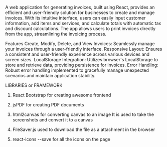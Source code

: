 
A web application for generating invoices, built using React, provides an efficient and user-friendly solution for businesses to create and manage invoices. With its intuitive interface, users can easily input customer information, add items and services, and calculate totals with automatic tax and discount calculations. The app allows users to print invoices directly from the app, streamlining the invoicing process.

Features
Create, Modify, Delete, and View Invoices: Seamlessly manage your invoices through a user-friendly interface.
Responsive Layout: Ensures a consistent and user-friendly experience across various devices and screen sizes.
LocalStorage Integration: Utilizes browser's LocalStorage to store and retrieve data, providing persistence for invoices.
Error Handling: Robust error handling implemented to gracefully manage unexpected scenarios and maintain application stability.

LIBRARIES or FRAMEWORK

1) React Bootstrap  for creating  awesome frontend 

2) jsPDF  for creating PDF documents

3) html2canvas for converting canvas to an image It is used to take the screenshots and convert it to a canvas

4) FileSaver.js used to download the file as a attachment in the browser

5) react-icons --save for all the icons on the page
